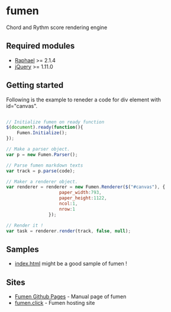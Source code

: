 # fumen
Chord and Rythm score rendering engine

## Required modules
* [Raphael](http://raphaeljs.com) >= 2.1.4
* [jQuery](http://jquery.org) >= 1.11.0

## Getting started
Following is the example to reneder a code for div element with id="canvas".
```javascript

// Initialize fumen on ready function
$(document).ready(function(){
	Fumen.Initialize();
});

// Make a parser object. 
var p = new Fumen.Parser();

// Parse fumen markdown texts
var track = p.parse(code);

// Maker a renderer object.
var renderer = renderer = new Fumen.Renderer($("#canvas"), {
					paper_width:793,
					paper_height:1122,
					ncol:1,
					nrow:1
				});

// Render it !
var task = renderer.render(track, false, null);
```

## Samples
* [index.html](index.html) might be a good sample of fumen !

## Sites
* [Fumen Github Pages](http://hbjpn.github.io/fumen/) - Manual page of fumen
* [fumen.click](http://fumen.click) - Fumen hosting site
